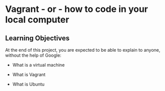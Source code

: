# Vagrant - or - how to code in your local computer

## Learning Objectives

At the end of this project, you are expected to be able to explain to anyone, without the help of Google:

 * What is a virtual machine

 * What is Vagrant

 * What is Ubuntu

